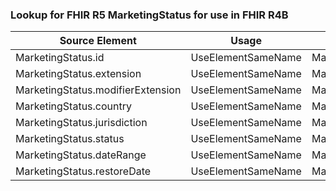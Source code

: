 ### Lookup for FHIR R5 MarketingStatus for use in FHIR R4B

| Source Element | Usage | Target |
| -------------- | ----- | ------ |
| MarketingStatus.id | UseElementSameName | MarketingStatus.id |
| MarketingStatus.extension | UseElementSameName | MarketingStatus.extension |
| MarketingStatus.modifierExtension | UseElementSameName | MarketingStatus.modifierExtension |
| MarketingStatus.country | UseElementSameName | MarketingStatus.country |
| MarketingStatus.jurisdiction | UseElementSameName | MarketingStatus.jurisdiction |
| MarketingStatus.status | UseElementSameName | MarketingStatus.status |
| MarketingStatus.dateRange | UseElementSameName | MarketingStatus.dateRange |
| MarketingStatus.restoreDate | UseElementSameName | MarketingStatus.restoreDate |
